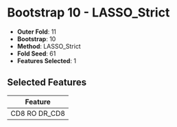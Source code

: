 # Bootstrap 10 - LASSO_Strict

- **Outer Fold**: 11
- **Bootstrap**: 10
- **Method**: LASSO_Strict
- **Fold Seed**: 61
- **Features Selected**: 1

## Selected Features

| Feature |
|---------|
| CD8 RO DR_CD8 |
